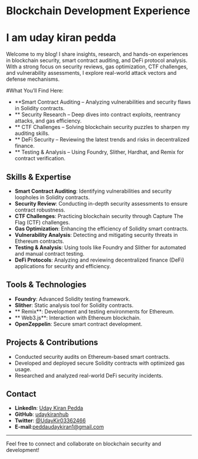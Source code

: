 # Blockchain Development Experience
# I am uday kiran pedda
Welcome to my blog! I share insights, research, and hands-on experiences in blockchain security,
smart contract auditing, and DeFi protocol analysis. With a strong focus on security reviews, gas optimization, CTF challenges, 
and vulnerability assessments, I explore real-world attack vectors and defense mechanisms.

#What You’ll Find Here:
- **Smart Contract Auditing – Analyzing vulnerabilities and security flaws in Solidity contracts.
- ** Security Research – Deep dives into contract exploits, reentrancy attacks, and gas efficiency.
- ** CTF Challenges – Solving blockchain security puzzles to sharpen my auditing skills.
- ** DeFi Security – Reviewing the latest trends and risks in decentralized finance.
- ** Testing & Analysis – Using Foundry, Slither, Hardhat, and Remix for contract verification.


## Skills & Expertise
- **Smart Contract Auditing**: Identifying vulnerabilities and security loopholes in Solidity contracts.
- **Security Review**: Conducting in-depth security assessments to ensure contract robustness.
- **CTF Challenges**: Practicing blockchain security through Capture The Flag (CTF) challenges.
- **Gas Optimization**: Enhancing the efficiency of Solidity smart contracts.
- **Vulnerability Analysis**: Detecting and mitigating security threats in Ethereum contracts.
- **Testing & Analysis**: Using tools like Foundry and Slither for automated and manual contract testing.
- **DeFi Protocols**: Analyzing and reviewing decentralized finance (DeFi) applications for security and efficiency.

## Tools & Technologies
- **Foundry**: Advanced Solidity testing framework.
- **Slither**: Static analysis tool for Solidity contracts.
- ** Remix**: Development and testing environments for Ethereum.
- ** Web3.js**: Interaction with Ethereum blockchain.
- **OpenZeppelin**: Secure smart contract development.

## Projects & Contributions
- Conducted security audits on Ethereum-based smart contracts.
- Developed and deployed secure Solidity contracts with optimized gas usage.
- Researched and analyzed real-world DeFi security incidents.

## Contact
- **LinkedIn**: [Uday Kiran Pedda](https://www.linkedin.com/in/uday-kiran-pedda-65aa73271)
- **GitHub**: [udaykiranhub](https://github.com/udaykiranhub)
- **Twitter**: [@UdayKir03362466](https://x.com/UdayKir03362466?t=ZF7UaXqGV9zrYER1e13xpQ&s=08)
- **E-mail**:peddaudaykiran1@gmail.com

---
Feel free to connect and collaborate on blockchain security and development!
